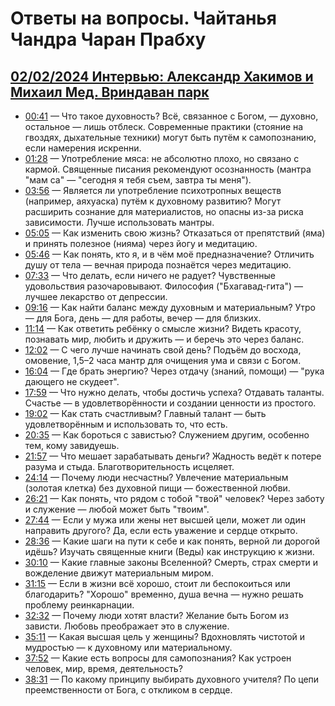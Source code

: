 # Ответы на вопросы. Чайтанья Чандра Чаран Прабху


## [02/02/2024 Интервью: Александр Хакимов и Михаил Мед. Вриндаван парк](https://www.youtube.com/live/NTBed78dqdc)

* [00:41](https://www.youtube.com/live/NTBed78dqdc?t=0m41s) — Что такое духовность? Всё, связанное с Богом, — духовно, остальное — лишь отблеск. Современные практики (стояние на гвоздях, дыхательные техники) могут быть путём к самопознанию, если намерения искренни.
* [01:28](https://www.youtube.com/live/NTBed78dqdc?t=1m28s) — Употребление мяса: не абсолютно плохо, но связано с кармой. Священные писания рекомендуют осознанность (мантра "мам са" — "сегодня я тебя съем, завтра ты меня").
* [03:56](https://www.youtube.com/live/NTBed78dqdc?t=3m56s) — Является ли употребление психотропных веществ (например, аяхуаска) путём к духовному развитию? Могут расширить сознание для материалистов, но опасны из-за риска зависимости. Лучше использовать мантры.
* [05:05](https://www.youtube.com/live/NTBed78dqdc?t=5m05s) — Как изменить свою жизнь? Отказаться от препятствий (яма) и принять полезное (нияма) через йогу и медитацию.
* [05:46](https://www.youtube.com/live/NTBed78dqdc?t=5m46s) — Как понять, кто я, и в чём моё предназначение? Отличить душу от тела — вечная природа познаётся через медитацию.
* [07:33](https://www.youtube.com/live/NTBed78dqdc?t=7m33s) — Что делать, если ничего не радует? Чувственные удовольствия разочаровывают. Философия ("Бхагавад-гита") — лучшее лекарство от депрессии.
* [09:16](https://www.youtube.com/live/NTBed78dqdc?t=9m16s) — Как найти баланс между духовным и материальным? Утро — для Бога, день — для работы, вечер — для близких.
* [11:14](https://www.youtube.com/live/NTBed78dqdc?t=11m14s) — Как ответить ребёнку о смысле жизни? Видеть красоту, познавать мир, любить и дружить — и беречь это через баланс.
* [12:02](https://www.youtube.com/live/NTBed78dqdc?t=12m02s) — С чего лучше начинать свой день? Подъём до восхода, омовение, 1,5–2 часа мантр для очищения ума и связи с Богом.
* [16:04](https://www.youtube.com/live/NTBed78dqdc?t=16m04s) — Где брать энергию? Через отдачу (знаний, помощи) — "рука дающего не скудеет".
* [17:59](https://www.youtube.com/live/NTBed78dqdc?t=17m59s) — Что нужно делать, чтобы достичь успеха? Отдавать таланты. Счастье — в удовлетворённости и создании ценности из простого.
* [19:02](https://www.youtube.com/live/NTBed78dqdc?t=19m02s) — Как стать счастливым? Главный талант — быть удовлетворённым и использовать то, что есть.
* [20:35](https://www.youtube.com/live/NTBed78dqdc?t=20m35s) — Как бороться с завистью? Служением другим, особенно тем, кому завидуешь.
* [21:57](https://www.youtube.com/live/NTBed78dqdc?t=21m57s) — Что мешает зарабатывать деньги? Жадность ведёт к потере разума и стыда. Благотворительность исцеляет.
* [24:14](https://www.youtube.com/live/NTBed78dqdc?t=24m14s) — Почему люди несчастны? Увлечение материальным (золотая клетка) без духовной пищи — божественной любви.
* [26:21](https://www.youtube.com/live/NTBed78dqdc?t=26m21s) — Как понять, что рядом с тобой "твой" человек? Через заботу и служение — любой может быть "твоим".
* [27:44](https://www.youtube.com/live/NTBed78dqdc?t=27m44s) — Если у мужа или жены нет высшей цели, может ли один направить другого? Да, если есть уважение и сердце открыто.
* [28:36](https://www.youtube.com/live/NTBed78dqdc?t=28m36s) — Какие шаги на пути к себе и как понять, верной ли дорогой идёшь? Изучать священные книги (Веды) как инструкцию к жизни.
* [30:10](https://www.youtube.com/live/NTBed78dqdc?t=30m10s) — Какие главные законы Вселенной? Смерть, страх смерти и вожделение движут материальным миром.
* [31:15](https://www.youtube.com/live/NTBed78dqdc?t=31m15s) — Если в жизни всё хорошо, стоит ли беспокоиться или благодарить? "Хорошо" временно, душа вечна — нужно решать проблему реинкарнации.
* [32:32](https://www.youtube.com/live/NTBed78dqdc?t=32m32s) — Почему люди хотят власти? Желание быть Богом из зависти. Любовь преображает это в служение.
* [35:11](https://www.youtube.com/live/NTBed78dqdc?t=35m11s) — Какая высшая цель у женщины? Вдохновлять чистотой и мудростью — к духовному или материальному.
* [37:52](https://www.youtube.com/live/NTBed78dqdc?t=37m52s) — Какие есть вопросы для самопознания? Как устроен человек, мир, время, деятельность?
* [38:31](https://www.youtube.com/live/NTBed78dqdc?t=38m31s) — По какому принципу выбирать духовного учителя? По цепи преемственности от Бога, с откликом в сердце.
